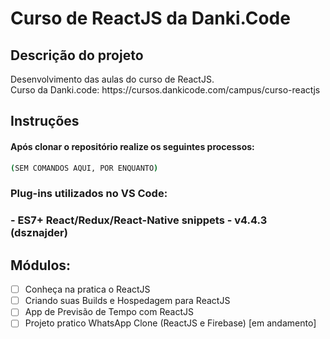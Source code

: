 # Curso de ReactJS da Danki.Code

## Descrição do projeto
<p align="justify">
  Desenvolvimento das aulas do curso de ReactJS. <br>
  Curso da Danki.code: https://cursos.dankicode.com/campus/curso-reactjs
</p>

## Instruções
#### Após clonar o repositório realize os seguintes processos:

```bash
(SEM COMANDOS AQUI, POR ENQUANTO)
```

<h3>Plug-ins utilizados no VS Code:<h3>
- ES7+ React/Redux/React-Native snippets - v4.4.3 (dsznajder)

## Módulos:
- [ ] Conheça na pratica o ReactJS <br>
- [ ] Criando suas Builds e Hospedagem para ReactJS <br>
- [ ] App de Previsão de Tempo com ReactJS <br>
- [ ] Projeto pratico WhatsApp Clone (ReactJS e Firebase) [em andamento]
